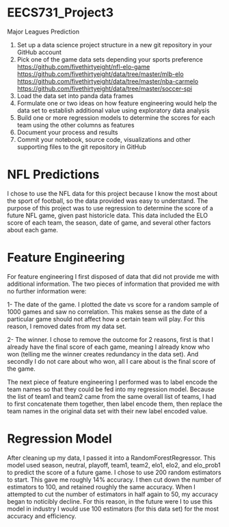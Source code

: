 # EECS731_Project3
Major Leagues Prediction

1. Set up a data science project structure in a new git repository in your GitHub account
2. Pick one of the game data sets depending your sports preference
https://github.com/fivethirtyeight/nfl-elo-game
https://github.com/fivethirtyeight/data/tree/master/mlb-elo
https://github.com/fivethirtyeight/data/tree/master/nba-carmelo
https://github.com/fivethirtyeight/data/tree/master/soccer-spi
3. Load the data set into panda data frames
4. Formulate one or two ideas on how feature engineering would help the data set to establish additional value using exploratory data analysis
5. Build one or more regression models to determine the scores for each team using the other columns as features
6. Document your process and results
7. Commit your notebook, source code, visualizations and other supporting files to the git repository in GitHub

# NFL Predictions
I chose to use the NFL data for this project because I know the most about the sport of football, so the data provided was easy to understand. The purpose of this project was to use regression to determine the score of a future NFL game, given past historicle data. This data included the ELO score of each team, the season, date of game, and several other factors about each game.

# Feature Engineering
For feature engineering I first disposed of data that did not provide me with additional information. The two pieces of information that provided me with no further information were: 

1- The date of the game. I plotted the date vs score for a random sample of 1000 games and saw no correlation. This makes sense as the date of a particular game should not affect how a certain team will play. For this reason, I removed dates from my data set.

2- The winner. I chose to remove the outcome for 2 reasons, first is that I already have the final score of each game, meaning I already know who won (telling me the winner creates redundancy in the data set). And secondly I do not care about who won, all I care about is the final score of the game. 

The next piece of feature engineering I performed was to label encode the team names so that they could be fed into my regression model. Because the list of team1 and team2 came from the same overall list of teams, I had to first concatenate them together, then label encode them, then replace the team names in the original data set with their new label encoded value. 

# Regression Model
After cleaning up my data, I passed it into a RandomForestRegressor. This model used season, neutral, playoff, team1, team2, elo1, elo2, and elo_prob1 to predict the score of a future game. I chose to use 200 random estimators to start. This gave me roughly 14% accuracy. I then cut down the number of estimators to 100, and retained roughly the same accuracy. When I attempted to cut the number of estimators in half again to 50, my accuracy began to noticibly decline. For this reason, in the future were I to use this model in industry I would use 100 estimators (for this data set) for the most accuracy and efficiency. 
